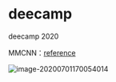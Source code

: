 # deecamp
deecamp 2020



MMCNN：[reference](https://github.com/ziyujia/ECML-PKDD_MMCNN)

![image-20200701170054014](C:\Users\yinco\AppData\Roaming\Typora\typora-user-images\image-20200701170054014.png)